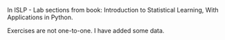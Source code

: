 In ISLP - Lab sections from book: Introduction to Statistical Learning, With Applications in Python.

Exercises are not one-to-one. I have added some data.
